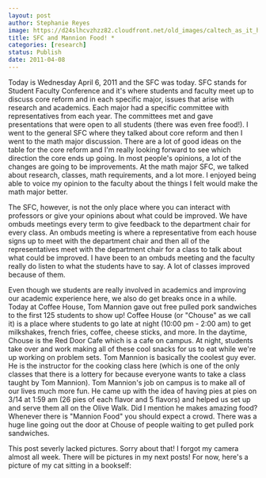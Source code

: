 ```yaml
---
layout: post
author: Stephanie Reyes
image: https://d24slhcvzhzz82.cloudfront.net/old_images/caltech_as_it_happens/6a0105349b8251970b0147e3cc4b1e970b.jpg
title: SFC and Mannion Food! *
categories: [research]
status: Publish
date: 2011-04-08
---
```


Today is Wednesday April 6, 2011 and the SFC was today. SFC stands for Student Faculty Conference and it's where students and faculty meet up to discuss core reform and in each specific major, issues that arise with research and academics. Each major had a specific committee with representatives from each year. The committees met and gave presentations that were open to all students (there was even free food!). I went to the general SFC where they talked about core reform and then I went to the math major discussion. There are a lot of good ideas on the table for the core reform and I'm really looking forward to see which direction the core ends up going. In most people's opinions, a lot of the changes are going to be improvements. At the math major SFC, we talked about research, classes, math requirements, and a lot more. I enjoyed being able to voice my opinion to the faculty about the things I felt would make the math major better.

The SFC, however, is not the only place where you can interact with professors or give your opinions about what could be improved. We have ombuds meetings every term to give feedback to the department chair for every class. An ombuds meeting is where a representative from each house signs up to meet with the department chair and then all of the representatives meet with the department chair for a class to talk about what could be improved. I have been to an ombuds meeting and the faculty really do listen to what the students have to say. A lot of classes improved because of them.

Even though we students are really involved in academics and improving our academic experience here, we also do get breaks once in a while. Today at Coffee House, Tom Mannion gave out free pulled pork sandwiches to the first 125 students to show up! Coffee House (or "Chouse" as we call it) is a place where students to go late at night (10:00 pm - 2:00 am) to get milkshakes, french fries, coffee, cheese sticks, and more. In the daytime, Chouse is the Red Door Cafe which is a cafe on campus. At night, students take over and work making all of these cool snacks for us to eat while we're up working on problem sets. Tom Mannion is basically the coolest guy ever. He is the instructor for the cooking class here (which is one of the only classes that there is a lottery for because everyone wants to take a class taught by Tom Mannion). Tom Mannion's job on campus is to make all of our lives much more fun. He came up with the idea of having pies at pies on 3/14 at 1:59 am (26 pies of each flavor and 5 flavors) and helped us set up and serve them all on the Olive Walk. Did I mention he makes amazing food? Whenever there is "Mannion Food" you should expect a crowd. There was a huge line going out the door at Chouse of people waiting to get pulled pork sandwiches.

This post severly lacked pictures. Sorry about that! I forgot my camera almost all week. There will be pictures in my next posts! For now, here's a picture of my cat sitting in a bookself:

